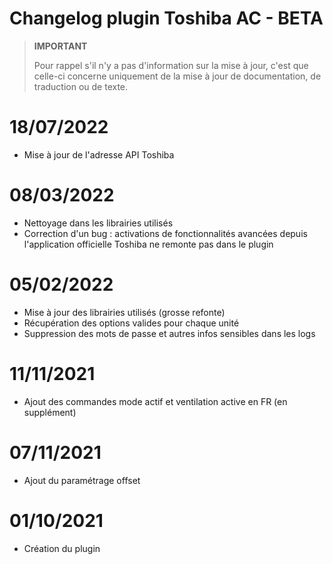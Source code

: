 # Changelog plugin Toshiba AC - BETA

>**IMPORTANT**
>
>Pour rappel s'il n'y a pas d'information sur la mise à jour, c'est que celle-ci concerne uniquement de la mise à jour de documentation, de traduction ou de texte.

# 18/07/2022

- Mise à jour de l'adresse API Toshiba

# 08/03/2022

- Nettoyage dans les librairies utilisés  
- Correction d'un bug : activations de fonctionnalités avancées depuis l'application officielle Toshiba ne remonte pas dans le plugin

# 05/02/2022  

- Mise à jour des librairies utilisés (grosse refonte)  
- Récupération des options valides pour chaque unité  
- Suppression des mots de passe et autres infos sensibles dans les logs  

# 11/11/2021  

- Ajout des commandes mode actif et ventilation active en FR (en supplément)

# 07/11/2021  

- Ajout du paramétrage offset

# 01/10/2021  

- Création du plugin
